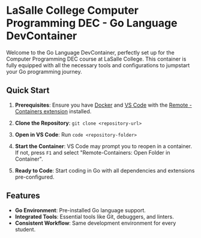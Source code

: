# LaSalle College Computer Programming DEC - Go Language DevContainer

Welcome to the Go Language DevContainer, perfectly set up for the Computer Programming DEC course at LaSalle College. This container is fully equipped with all the necessary tools and configurations to jumpstart your Go programming journey.

## Quick Start

1. **Prerequisites**: Ensure you have [Docker](https://www.docker.com/get-started) and [VS Code](https://code.visualstudio.com/) with the [Remote - Containers extension](https://marketplace.visualstudio.com/items?itemName=ms-vscode-remote.remote-containers) installed.

2. **Clone the Repository**: `git clone <repository-url>`

3. **Open in VS Code**: Run `code <repository-folder>`

4. **Start the Container**: VS Code may prompt you to reopen in a container. If not, press `F1` and select "Remote-Containers: Open Folder in Container".

5. **Ready to Code**: Start coding in Go with all dependencies and extensions pre-configured.

## Features

- **Go Environment**: Pre-installed Go language support.
- **Integrated Tools**: Essential tools like Git, debuggers, and linters.
- **Consistent Workflow**: Same development environment for every student.

